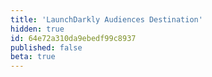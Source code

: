 ```yaml
---
title: 'LaunchDarkly Audiences Destination'
hidden: true
id: 64e72a310da9ebedf99c8937
published: false
beta: true
---
```

